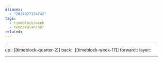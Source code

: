 ```yaml
---
aliases:
  - "2024327124742"
tags:
  - timeblock/week
  - temporalanchor
related:
---
```




***

up:: [[timeblock-quarter-2]]
back:: [[timeblock-week-17]]
forward:: 
layer:: 

***
